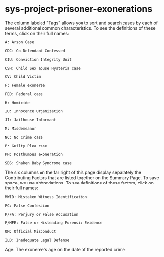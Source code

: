 # sys-project-prisoner-exonerations

The column labeled "Tags" allows you to sort and search cases by each of several additional common characteristics. To see the definitions of these terms, click on their full names:  	
    
    A: Arson Case
    
    CDC: Co-Defendant Confessed
    
    CIU: Conviction Integrity Unit
    
    CSH: Child Sex abuse Hysteria case
    
    CV: Child Victim
    
    F: Female exoneree
    
    FED: Federal case
    
    H: Homicide
    
    IO: Innocence Organization
    
    JI: Jailhouse Informant
    
    M: Misdemeanor
    
    NC: No Crime case
    
    P: Guilty Plea case
    
    PH: Posthumous exoneration
    
    SBS: Shaken Baby Syndrome case
    
The six columns on the far right of this page display separately the Contributing Factors that are listed together on the Summary Page. To save space, we use abbreviations. To see definitions of these factors, click on their full names:

    MWID: Mistaken Witness Identification

    FC: False Confession

    P/FA: Perjury or False Accusation

    F/MFE: False or Misleading Forensic Evidence

    OM: Official Misconduct

    ILD: Inadequate Legal Defense      


Age: The exoneree's age on the date of the reported crime

